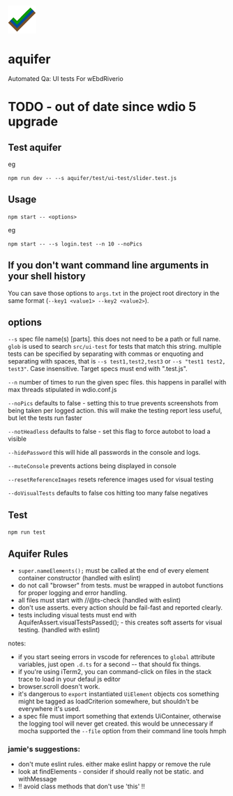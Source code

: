 
![](icon/icon.svg)
# aquifer

Automated Qa: UI tests For wEbdRiverio

# TODO - out of date since wdio 5 upgrade

## Test aquifer

eg

``npm run dev -- --s aquifer/test/ui-test/slider.test.js``

## Usage

``npm start -- <options>``

eg

``npm start -- --s login.test --n 10 --noPics``



## If you don't want command line arguments in your shell history

You can save those options to ``args.txt`` in the project root directory in the same format (``--key1 <value1> --key2 <value2>``).

## options

``--s`` spec file name(s) [parts].  this does not need to be a path or full name.  ``glob`` is used to search ``src/ui-test`` for tests that match this string.  multiple tests can be specified by separating with commas or enquoting and separating with spaces, that is ``--s test1,test2,test3`` or ``--s "test1 test2, test3"``.  Case insensitive.  Target specs must end with ".test.js".

``--n`` number of times to run the given spec files.  this happens in parallel with max threads stipulated in wdio.conf.js

``--noPics`` defaults to false - setting this to true prevents screenshots from being taken per logged action.  this will make the testing report less useful, but let the tests run faster 

``--notHeadless`` defaults to false - set this flag to force autobot to load a visible

``--hidePassword``  this will hide all passwords in the console and logs.

``--muteConsole``   prevents actions being displayed in console

``--resetReferenceImages``  resets reference images used for visual testing

``--doVisualTests``  defaults to false cos hitting too many false negatives

## Test

``npm run test``


## Aquifer Rules

*  `super.nameElements();` must be called at the end of every element container constructor (handled with eslint)
*  do not call "browser" from tests.  must be wrapped in autobot functions for proper logging and error handling.
*  all files must start with //@ts-check (handled with eslint)
*  don't use asserts.  every action should be fail-fast and reported clearly.
*  tests including visual tests must end with AquiferAssert.visualTestsPassed(); - this creates soft asserts for visual testing.  (handled with eslint)


notes:

- if you start seeing errors in vscode for references to ``global`` attribute variables, just open ``.d.ts`` for a second -- that should fix things.
- if you're using iTerm2, you can command-click on files in the stack trace to load in your defaul js editor
- browser.scroll doesn't work.
- it's dangerous to ``export`` instantiated ``UiElement`` objects cos something might be tagged as loadCriterion somewhere, but shouldn't be everywhere it's used.
- a spec file must import something that extends UiContainer, otherwise the logging tool will never get created.  this would be unnecessary if mocha supported the ``--file`` option from their command line tools hmph


### jamie's suggestions:

*  don't mute eslint rules.  either make eslint happy or remove the rule
*  look at findElements - consider if should really not be static.  and withMessage 
*  !! avoid class methods that don't use 'this' !!

